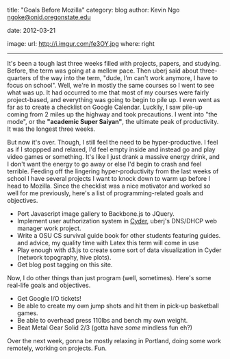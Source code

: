 title: "Goals Before Mozilla"
category: blog
author: Kevin Ngo <ngoke@onid.oregonstate.edu>

date: 2012-03-21

image:
    url: http://i.imgur.com/fe3OY.jpg
    where: right

---

It's been a tough last three weeks filled with projects, papers, and studying.
Before, the term was going at a mellow pace. Then uberj said about
three-quarters of the way into the term, "dude, I'm can't work anymore, I have
to focus on school". Well, we're in mostly the same courses so I went to see
what was up. It had occurred to me that most of my courses were fairly
project-based, and everything was going to begin to pile up. I even went as far
as to create a checklist on Google Calendar. Luckily, I saw pile-up coming from
2 miles up the highway and took precautions. I went into "the mode", or the
**"academic Super Saiyan"**, the ultimate peak of productivity. It was the
longest three weeks.

But now it's over. Though, I still feel the need to be hyper-productive. I
feel as if I stoppped and relaxed, I'd feel empty inside and instead go and
play video games or something. It's like I just drank a massive energy
drink, and I don't want the energy to go away or else I'd begin to crash
and feel terrible. Feeding off the lingering hyper-productivity from the
last weeks of school I have several projects I want to knock down to warm
up before I head to Mozilla. Since the checklist was a nice motivator and
worked so well for me previously, here's a list of programming-related
goals and objectives.

- Port Javascript image gallery to Backbone.js to JQuery.
- Implement user authorization system in
  [Cyder](http://github.com/uberj/cyder), uberj's DNS/DHCP web manager work
  project.
- Write a OSU CS survival guide book for other students featuring guides.
  and advice, my quality time with Latex this term will come in use
- Play enough with d3.js to create some sort of data visualization in Cyder
  (network topography, hive plots).
- Get blog post tagging on this site.

Now, I do other things than just program (well, sometimes). Here's some
real-life goals and objectives.

- Get Google I/O tickets!
- Be able to create my own jump shots and hit them in pick-up basketball
  games.
- Be able to overhead press 110lbs and bench my own weight.
- Beat Metal Gear Solid 2/3 (gotta have *some* mindless fun eh?)

Over the next week, gonna be mostly relaxing in Portland, doing some work
remotely, working on projects. Fun.
